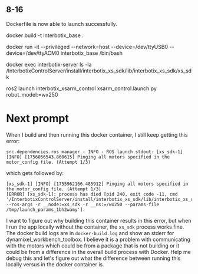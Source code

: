 ## 8-16
Dockerfile is now able to launch successfully.

docker build -t interbotix_base .

docker run -it --privileged --network=host --device=/dev/ttyUSB0 --device=/dev/ttyACM0 interbotix_base /bin/bash

docker exec interbotix-server ls -la /InterbotixControlServer/install/interbotix_xs_sdk/lib/interbotix_xs_sdk/xs_sdk

ros2 launch interbotix_xsarm_control xsarm_control.launch.py robot_model:=wx250


# Next prompt
When I build and then running this docker container, I still keep getting this error:
```
src.dependencies.ros_manager - INFO - ROS launch stdout: [xs_sdk-1] [INFO] [1756056543.860615] Pinging all motors specified in the motor_config file. (Attempt 1/3)
```
which gets followed by:
```
[xs_sdk-1] [INFO] [1755962166.485912] Pinging all motors specified in the motor_config file. (Attempt 1/3)
[ERROR] [xs_sdk-1]: process has died [pid 240, exit code -11, cmd '/InterbotixControlServer/install/interbotix_xs_sdk/lib/interbotix_xs_sdk/xs_sdk --ros-args -r __node:=xs_sdk -r __ns:=/wx250 --params-file /tmp/launch_params_1bh2wamy'].
```
I want to figure out why building this container results in this error, but when I run the app locally without the container, the `xs_sdk` process works fine. The docker build logs are in `docker-build.log` and show an stderr for dynamixel_workbench_toolbox. I believe it is a problem with communicating with the motors which could be from a package that is not building or it could be from a difference in the overall build process with Docker. Help me debug this and let's figure out what the difference between running this locally versus in the docker container is.